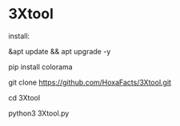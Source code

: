 # 3Xtool

install:


&apt update && apt upgrade -y

pip install colorama

git clone https://github.com/HoxaFacts/3Xtool.git

cd 3Xtool

python3 3Xtool.py
